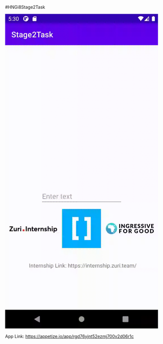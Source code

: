 #HNGi8Stage2Task

![App Preview](https://github.com/Ab3id/Stage2Task/blob/master/task2.gif)

App Link: https://appetize.io/app/rgd76yjnt52ezmj700v2d06r1c
